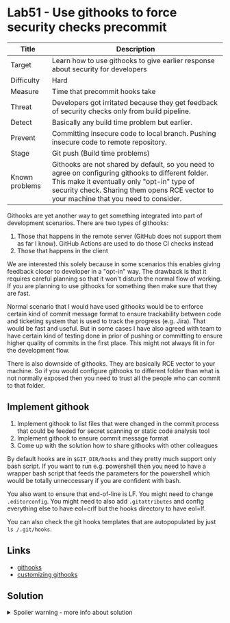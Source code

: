 # Lab51 - Use githooks to force security checks precommit

| Title          | Description                                                                                                                                                                                                                                  |
| -------------- | -------------------------------------------------------------------------------------------------------------------------------------------------------------------------------------------------------------------------------------------- |
| Target         | Learn how to use githooks to give earlier response about security for developers                                                                                                                                                             |
| Difficulty     | Hard                                                                                                                                                                                                                                         |
| Measure        | Time that precommit hooks take                                                                                                                                                                                                               |
| Threat         | Developers got irritated because they get feedback of security checks only from build pipeline.                                                                                                                                              |
| Detect         | Basically any build time problem but earlier.                                                                                                                                                                                                |
| Prevent        | Committing insecure code to local branch. Pushing insecure code to remote repository.                                                                                                                                                        |
| Stage          | Git push (Build time problems)                                                                                                                                                                                                               |
| Known problems | Githooks are not shared by default, so you need to agree on configuring githooks to different folder. This make it eventually only "opt-in" type of security check. Sharing them opens RCE vector to your machine that you need to consider. |

Githooks are yet another way to get something integrated into part of development scenarios. There are two types of githooks:

1. Those that happens in the remote server (GitHub does not support them as far I know). GitHub Actions are used to do those CI checks instead
2. Those that happens in the client

We are interested this solely because in some scenarios this enables giving feedback closer to developer in a "opt-in" way. The drawback is that it requires careful planning so that it won't disturb the normal flow of working. If you are planning to use githooks for something then make sure that they are fast.

Normal scenario that I would have used githooks would be to enforce certain kind of commit message format to ensure trackability between code and ticketing system that is used to track the progress (e.g. Jira). That would be fast and useful. But in some cases I have also agreed with team to have certain kind of testing done in prior of pushing or committing to ensure higher quality of commits in the first place. This might not always fit in for the development flow.

There is also downside of githooks. They are basically RCE vector to your machine. So if you would configure githooks to different folder than what is not normally exposed then you need to trust all the people who can commit to that folder.

## Implement githook

1. Implement githook to list files that were changed in the commit process that could be feeded for secret scanning or static code analysis tool
1. Implement githook to ensure commit message format
1. Come up with the solution how to share githooks with other colleagues

By default hooks are in `$GIT_DIR/hooks` and they pretty much support only bash script. If you want to run e.g. powershell then you need to have a wrapper bash script that feeds the parameters for the powershell which would be totally unneccessary if you are confident with bash.

You also want to ensure that end-of-line is LF. You might need to change `.editorconfig`. You might need to also add `.gitattributes` and config everything else to have eol=crlf but the hooks directory to have eol=lf.

You can also check the git hooks templates that are autopopulated by just `ls /.git/hooks`.

## Links

- [githooks](https://git-scm.com/docs/githooks)
- [customizing githooks](https://git-scm.com/book/ms/v2/Customizing-Git-Git-Hooks)

## Solution

<details>
  <summary>Spoiler warning - more info about solution</summary>

### Example to configure githooks

1. Create folder `.githooks`.
1. Share script that runs `git config core.hooksPath .githooks`
1. Developer may opt-in into having local githooks by running that script
1. If you create advance scripts you can provide configuration file that is gitignored that could choose which hooks are being run.

Or another way

1. Create the wanted githooks as a templates into any folder in a solution
1. Make a script that copy them under the `$GIT_DIR/hooks`

### Example details

- [Configure githooks](https://github.com/Rinorragi/ci-security/blob/release/examples/configure-githooks.ps1)
- [Uncofigure githooks](https://github.com/Rinorragi/ci-security/blob/release/examples/unconfigure-githooks.ps1)
- [Editorconfig changes](https://github.com/Rinorragi/ci-security/blob/release/examples/.editorconfig#L18-L20)
- [githooks bash wrappers](https://github.com/Rinorragi/ci-security/tree/release/examples/.githooks)
- [githook pwsh implementations](https://github.com/Rinorragi/ci-security/tree/release/examples/scripts/githooks)

</details>
